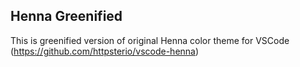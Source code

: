 ## Henna Greenified

This is greenified version of original Henna color theme for VSCode (https://github.com/httpsterio/vscode-henna)
